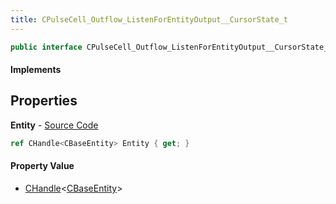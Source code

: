 ```yaml
---
title: CPulseCell_Outflow_ListenForEntityOutput__CursorState_t
---
```


```csharp
public interface CPulseCell_Outflow_ListenForEntityOutput__CursorState_t : ISchemaClass<CPulseCell_Outflow_ListenForEntityOutput__CursorState_t>, ISchemaField, ISchemaClass, INativeHandle
```

#### Implements

## Properties

**Entity** - [Source Code](https://github.com/swiftly-solution/swiftlys2/blob/master/managed/src/SwiftlyS2.Generated/Schemas/Interfaces/CPulseCell_Outflow_ListenForEntityOutput__CursorState_t.cs#L16)

```csharp
ref CHandle<CBaseEntity> Entity { get; }
```

#### Property Value

- [CHandle](/docs/api/shared/natives/chandle-1)<[CBaseEntity](/docs/api/shared/schemadefinitions/cbaseentity)>

